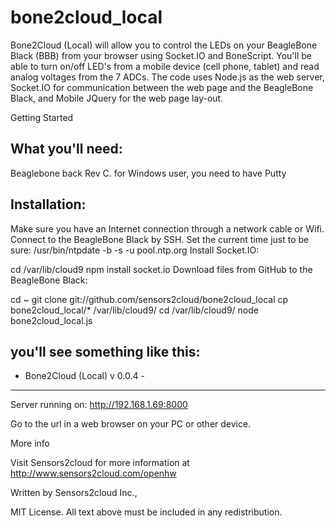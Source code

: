 bone2cloud_local
================

Bone2Cloud (Local) will allow you to control the LEDs on your BeagleBone Black (BBB) from your browser using Socket.IO and BoneScript. You'll be able to turn on/off LED's from a mobile device (cell phone, tablet) and read analog voltages from the 7 ADCs. The code uses Node.js as the web server, Socket.IO for communication between the web page and the BeagleBone Black, and Mobile JQuery for the web page lay-out.

Getting Started

What you'll need:
----------------

Beaglebone back Rev C.
for Windows user, you need to have Putty

Installation:
------------

Make sure you have an Internet connection through a network cable or Wifi. Connect to the BeagleBone Black by SSH. Set the current time just to be sure:
/usr/bin/ntpdate -b -s -u pool.ntp.org
Install Socket.IO:

cd /var/lib/cloud9
npm install socket.io
Download files from GitHub to the BeagleBone Black:

cd ~
git clone git://github.com/sensors2cloud/bone2cloud_local
cp bone2cloud_local/*  /var/lib/cloud9/
cd /var/lib/cloud9/
node bone2cloud_local.js

you'll see something like this:
----------------------------------
-   Bone2Cloud (Local) v 0.0.4   -
----------------------------------
Server running on: http://192.168.1.69:8000

Go to the url in a web browser on your PC or other device. 

More info

Visit Sensors2cloud  for more information at http://www.sensors2cloud.com/openhw

Written by Sensors2cloud Inc.,

MIT License. All text above must be included in any redistribution.
